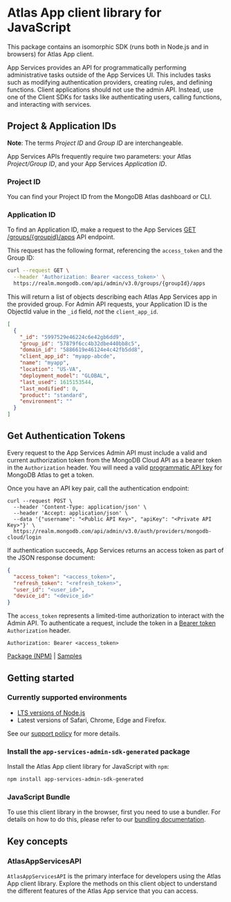 # Atlas App client library for JavaScript

This package contains an isomorphic SDK (runs both in Node.js and in browsers) for Atlas App client.

App Services provides an API for programmatically performing
administrative tasks outside of the App Services UI. This includes tasks such
as modifying authentication providers, creating rules, and defining
functions. Client applications should not use the admin API. Instead,
use one of the Client SDKs for tasks like authenticating users, calling
functions, and interacting with services.

## Project & Application IDs

**Note**: The terms _Project ID_ and _Group ID_ are interchangeable.

App Services APIs frequently require two parameters: your Atlas _Project/Group
ID_, and your App Services _Application ID_.

### Project ID

You can find your Project ID from the MongoDB Atlas dashboard or CLI.

### Application ID

To find an Application ID, make a request to the App Services [GET /groups/{groupid}/apps](#operation/adminListApplications)
API endpoint.

This request has the following format, referencing the `access_token`
and the Group ID:

```sh
curl --request GET \
  --header 'Authorization: Bearer <access_token>' \
  https://realm.mongodb.com/api/admin/v3.0/groups/{groupId}/apps
```

This will return a list of objects describing each Atlas App Services app in the
provided group. For Admin API requests, your Application ID is the
ObjectId value in the `_id` field, _not_ the `client_app_id`.

```json
[
  {
    "_id": "5997529e46224c6e42gb6dd9",
    "group_id": "57879f6cc4b32dbe440bb8c5",
    "domain_id": "5886619e46124e4c42fb5dd8",
    "client_app_id": "myapp-abcde",
    "name": "myapp",
    "location": "US-VA",
    "deployment_model": "GLOBAL",
    "last_used": 1615153544,
    "last_modified": 0,
    "product": "standard",
    "environment": ""
  }
]
```

## Get Authentication Tokens

Every request to the App Services Admin API must include a valid and current
authorization token from the MongoDB Cloud API as a bearer token in the
`Authorization` header. You will need a valid [programmatic API key](https://docs.atlas.mongodb.com/configure-api-access)
for MongoDB Atlas to get a token.

Once you have an API key pair, call the authentication endpoint:

```shell
curl --request POST \
  --header 'Content-Type: application/json' \
  --header 'Accept: application/json' \
  --data '{"username": "<Public API Key>", "apiKey": "<Private API Key>"}' \
  https://realm.mongodb.com/api/admin/v3.0/auth/providers/mongodb-cloud/login
```

If authentication succeeds, App Services returns an access token as
part of the JSON response document:

```json
{
  "access_token": "<access_token>",
  "refresh_token": "<refresh_token>",
  "user_id": "<user_id>",
  "device_id": "<device_id>"
}
```

The `access_token` represents a limited-time authorization to interact
with the Admin API. To authenticate a request, include the token in a
[Bearer token](https://developer.mozilla.org/en-US/docs/Web/HTTP/Authentication)
`Authorization` header.

```http
Authorization: Bearer <access_token>
```

[Package (NPM)](https://www.npmjs.com/package/app-services-admin-sdk-generated) |
[Samples](https://github.com/Azure-Samples/azure-samples-js-management)

## Getting started

### Currently supported environments

- [LTS versions of Node.js](https://nodejs.org/about/releases/)
- Latest versions of Safari, Chrome, Edge and Firefox.

See our [support policy](https://github.com/Azure/azure-sdk-for-js/blob/main/SUPPORT.md) for more details.


### Install the `app-services-admin-sdk-generated` package

Install the Atlas App client library for JavaScript with `npm`:

```bash
npm install app-services-admin-sdk-generated
```



### JavaScript Bundle
To use this client library in the browser, first you need to use a bundler. For details on how to do this, please refer to our [bundling documentation](https://aka.ms/AzureSDKBundling).

## Key concepts

### AtlasAppServicesAPI

`AtlasAppServicesAPI` is the primary interface for developers using the Atlas App client library. Explore the methods on this client object to understand the different features of the Atlas App service that you can access.

